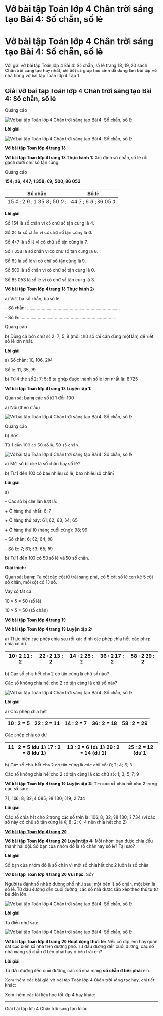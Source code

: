 # Vở bài tập Toán lớp 4 Chân trời sáng tạo Bài 4: Số chẵn, số lẻ

# Vở bài tập Toán lớp 4 Chân trời sáng tạo Bài 4: Số chẵn, số lẻ

Với giải vở bài tập Toán lớp 4 Bài 4: Số chẵn, số lẻ trang 18, 19, 20 sách Chân trời sáng tạo hay nhất, chi tiết sẽ giúp học sinh dễ dàng làm bài tập về nhà trong vở bài tập Toán lớp 4 Tập 1.

## Giải vở bài tập Toán lớp 4 Chân trời sáng tạo Bài 4: Số chẵn, số lẻ

Quảng cáo

![ Vở bài tập Toán lớp 4 Chân trời sáng tạo Bài 4: Số chẵn, số lẻ](https://vietjack.com/vbt-toan-4-ct/images/bai-4-so-chan-so-le.PNG)

**Lời giải**

![ Vở bài tập Toán lớp 4 Chân trời sáng tạo Bài 4: Số chẵn, số lẻ](https://vietjack.com/vbt-toan-4-ct/images/bai-4-so-chan-so-le-1.PNG)

[**Vở bài tập Toán lớp 4 trang 18**](https://vietjack.com/vbt-toan-4-ct/vbt-toan-lop-4-trang-18-chan-troi.jsp)

**Vở bài tập Toán lớp 4 trang 18 Thực hành 1:** Xác định số chẵn, số lẻ rồi gạch dưới chữ số tận cùng.

Quảng cáo

**154; 26; 447; 1 358; 69; 500; 86 053.**

Số chẵn |  Số lẻ  
---|---  
15 _4_ ; 2 _6_ ; 1 35 _8_ ; 50 _0_ ;  |  44 _7_ ; 6 _9_ ; 86 05 _3_  
  
**Lời giải**

Số 154 là số chẵn vì có chữ số tận cùng là 4.

Số 26 là số chẵn vì có chữ số tận cùng là 6.

Số 447 là số lẻ vì có chữ số tận cùng là 7.

Số 1 358 là số chẵn vì có chữ số tận cùng là 8. 

Số 69 là số lẻ vì có chữ số tận cùng là 9.

Số 500 là số chẵn vì có chữ số tận cùng là 0.

Số 86 053 là số lẻ vì có chữ số tận cùng là 3.

**Vở bài tập Toán lớp 4 trang 18 Thực hành 2:**

a) Viết ba số chẵn, ba số lẻ.

\- Số chẵn: ............................................................................

\- Số lẻ: ..............................................................................

Quảng cáo

b) Dùng cả bốn chữ số 2; 7; 5; 8 (mỗi chữ số chỉ cần dùng một lần) để viết số lẻ lớn nhất.

**Lời giải**

a) Số chẵn: 10, 106, 204

Số lẻ: 11, 35, 79

b) Từ 4 thẻ số 2; 7; 5; 8 ta ghép được thành số lẻ lớn nhất là: 8 725

**Vở bài tập Toán lớp 4 trang 18 Luyện tập 1:**

Quan sát bảng các số từ 1 đến 100

a) Nối (theo mẫu)

![Vở bài tập Toán lớp 4 Chân trời sáng tạo Bài 4: Số chẵn, số lẻ](https://vietjack.com/vbt-toan-4-ct/images/bai-4-so-chan-so-le-2.PNG)

Quảng cáo

b) Số?

Từ 1 đến 100 có 50 số lẻ, 50 số chẵn.

![Vở bài tập Toán lớp 4 Chân trời sáng tạo Bài 4: Số chẵn, số lẻ](https://vietjack.com/vbt-toan-4-ct/images/bai-4-so-chan-so-le-3.PNG)

a) Mỗi số bị che là số chẵn hay số lẻ?

b) Từ 1 đến 100 có bao nhiêu số lẻ, bao nhiêu số chẵn?

**Lời giải**

a) 

\- Các số bị che lần lượt là: 

\+ Ở hàng thứ nhất: 6; 7

\+ Ở hàng thứ bảy: 61; 62; 63; 64; 65

\+ Ở hàng thứ 10 (hàng cuối cùng): 98; 99

\- Số chẵn: 6; 62; 64; 98

\- Số lẻ: 7; 61; 63; 65; 99

b) Từ 1 đến 100 có 50 số lẻ và 50 số chẵn.

**Giải thích:**

Quan sát bảng: Ta xét các cột từ trái sang phải, có 5 cột số lẻ xen kẽ 5 cột số chẵn, mỗi cột có 10 số.

Vậy có tất cả:

10 × 5 = 50 (số lẻ)

10 × 5 = 50 (số chẵn)

[**Vở bài tập Toán lớp 4 trang 19**](https://vietjack.com/vbt-toan-4-ct/vbt-toan-lop-4-trang-19-chan-troi.jsp)

**Vở bài tập Toán lớp 4 trang 19 Luyện tập 2:**

a) Thực hiện các phép chia sau rồi xác định các phép chia hết, các phép chia có dư.

10 : 2  11 : 2  |  22 : 2 13 : 2 |  14 : 2  25 : 2  |  36 : 2  17 : 2 |  58 : 2 29 : 2  
---|---|---|---|---  
  
b) Các số chia hết cho 2 có tận cùng là chữ số nào?

Các số không chia hết cho 2 có tận cùng là chữ số nào?

![Vở bài tập Toán lớp 4 Chân trời sáng tạo Bài 4: Số chẵn, số lẻ](https://vietjack.com/vbt-toan-4-ct/images/bai-4-so-chan-so-le-4.PNG)

**Lời giải**

a) Các phép chia hết

10 : 2 = 5 |  22 : 2 = 11 |  14 : 2 = 7 |  36 : 2 = 18 |  58 : 2 = 29  
---|---|---|---|---  
  
Các phép chia có dư

11 : 2 = 5 (dư 1) 17 : 2 = 8 (dư 1) |  13 : 2 = 6 (dư 1) 29 : 2 = 14 (dư 1) |  25 : 2 = 12 (dư 1)   
---|---|---  
  
b) Các số chia hết cho 2 có tận cùng là các chữ số: 0; 2; 4; 6; 8

Các số không chia hết cho 2 có tận cùng là các chữ số: 1; 3; 5; 7; 9

**Vở bài tập Toán lớp 4 trang 19 Luyện tập 3:** Tìm các số chia hết cho 2 trong các số sau:

71; 106; 8; 32; 4 085; 98 130; 619; 2 734

**Lời giải**

Các số chia hết cho 2 trong các số trên là: 106; 8; 32; 98 130; 2 734 (vì các số này có chữ số tận cùng là 6; 8; 2; 0; 4 nên chia hết cho 2)

[**Vở bài tập Toán lớp 4 trang 20**](https://vietjack.com/vbt-toan-4-ct/vbt-toan-lop-4-trang-20-chan-troi.jsp)

**Vở bài tập Toán lớp 4 trang 20 Luyện tập 4:** Mỗi nhóm bạn được chia đều thành hai đội. Số bạn của nhóm đó là số chẵn hay số lẻ? Tại sao?

**Lời giải**

Số bạn của nhóm đó là số chẵn vì một số chia hết cho 2 luôn là số chẵn

**Vở bài tập Toán lớp 4 trang 20 Vui học:** Số?

Người ta đánh số nhà ở đường phố như sau: một bên là số chẵn, một bên là số lẻ. Từ đầu đường đến cuối đường, các số nhà được sắp xếp theo thứ tự từ bé đến lớn.

![Vở bài tập Toán lớp 4 Chân trời sáng tạo Bài 4: Số chẵn, số lẻ](https://vietjack.com/vbt-toan-4-ct/images/bai-4-so-chan-so-le-5.PNG)

**Lời giải**

Ta điền như sau:

![Vở bài tập Toán lớp 4 Chân trời sáng tạo Bài 4: Số chẵn, số lẻ](https://vietjack.com/vbt-toan-4-ct/images/bai-4-so-chan-so-le-6.PNG)

**Vở bài tập Toán lớp 4 trang 20 Hoạt động thực tế:** Nếu có dịp, em hãy quan sát các biển số nhà trên đường phố. Từ đầu đường đến cuối đường, các số nhà mang số chẵn ở bên phải hay ở bên trái em?

**Lời giải**

Từ đầu đường đến cuối đường, các số nhà mang **số chẵn ở bên phải** em.

Xem thêm các bài giải vở bài tập Toán lớp 4 Chân trời sáng tạo hay, chi tiết khác:

Xem thêm các tài liệu học tốt lớp 4 hay khác:

* * *

Giải bài tập lớp 4 Chân trời sáng tạo khác
